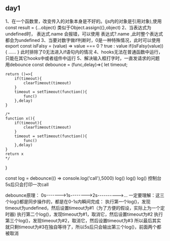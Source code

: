 ## day1

1、在一个函数里，改变传入的对象本身是不好的。(js内的对象是引用对象),使用 const result = {...object} 类似于Object.assign({},object)
2、当表达式为undefined时， 表达式.name 会报错，可以使用 表达式?.name ,此时整个表达式都会为undefined
3、当要对数字做if判断时，0是一种特殊情况，此时可以使用 export const isFalsy = (value) => value === 0 ? true : value
if(isFalsy(value)){
......
}
此时排除了0无法进入if语句内的情况
4、hooks无法在普通函数中运行，只能在其它hooks中或者组件中运行
5、解决输入框打字时，一直发请求的问题
用debounce
const debounce = (func,delay)=>{
let timeout;

    return ()=>{
        if(timeout){
            clearTimeout(timeout)
        }
        timeout = setTimeout(function(){
            func()
        },delay)
    }

    /*
    function x(){
        if(timeout){
            clearTimeout(timeout)
        }
        timeout = setTimeout(function(){
            func()
        },delay)
    }
    return x
    */

}

const log = debounce(() => console.log('call'),5000)
log()
log()
log()
控制台5s后只会打印一次call

debounce原理：
0s------->1s-------->2s---------->...
一定要理解：这三个log()都是同步操作的，都是在0-1s内瞬间完成：
执行第一个log()，发现timeout为undefined，然后设置timeout为#1（为了方便的假设，实际上为一个定时器)
执行第二个log()，发现timeout为#1，取消它，然后设置timeout为#2
执行第三个log()，发现timeout为#2，取消它，然后设置timeout为#3
所以最后其实就只剩timeout为#3在独自等待了，所以5s后只会输出第三个log()，前面两个都被取消
